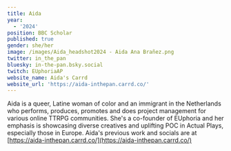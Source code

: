 ```yaml
---
title: Aida
year:
  - '2024'
position: BBC Scholar
published: true
gender: she/her
image: /images/Aida_headshot2024 - Aida Ana Brañez.png
twitter: in_the_pan
bluesky: in-the-pan.bsky.social
twitch: EUphoriaAP
website_name: Aida's Carrd
website_url: 'https://aida-inthepan.carrd.co/'
---
```


Aida is a queer, Latine woman of color and an immigrant in the Netherlands who performs, produces, promotes and does project management for various online TTRPG communities. She's a co-founder of EUphoria and her emphasis is showcasing diverse creatives and uplifting POC in Actual Plays, especially those in Europe. Aida's previous work and socials are at [https://aida-inthepan.carrd.co/](https://aida-inthepan.carrd.co/)
